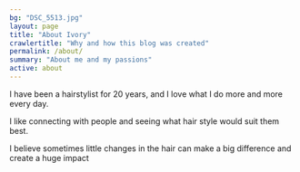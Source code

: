```yaml
---
bg: "DSC_5513.jpg"
layout: page
title: "About Ivory"
crawlertitle: "Why and how this blog was created"
permalink: /about/
summary: "About me and my passions"
active: about
---
```


I have been a hairstylist for 20 years, and I love what I do more and more every day.

I like connecting with people and seeing what hair style would suit them best.

I believe sometimes little changes in the hair can make a big difference and create a huge impact
